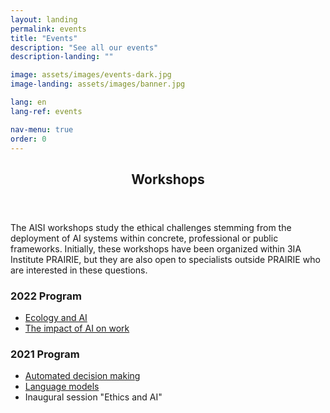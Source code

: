 ```yaml
---
layout: landing
permalink: events
title: "Events"
description: "See all our events"
description-landing: ""

image: assets/images/events-dark.jpg
image-landing: assets/images/banner.jpg

lang: en
lang-ref: events

nav-menu: true
order: 0
---
```


<div id="main">

<section id="one">
	<div class="inner">
		<header class="major">
			<h2>Workshops</h2>
		</header>
		<p>The AISI workshops study the ethical challenges stemming from the deployment of AI systems within concrete, professional or public frameworks. Initially, these workshops have been organized within 3IA Institute PRAIRIE, but they are also open to specialists outside PRAIRIE who are interested in these questions.</p>
		<h3>2022 Program</h3>
		<ul>
			<li><a href="2022-ecology-en">Ecology and AI</a></li>
			<li><a href="2022-work-en">The impact of AI on work</a></li>
		</ul>
		<h3>2021 Program</h3>
    <ul>
      <li> <a href="2021-decision-en">Automated decision making</a> </li>
      <li> <a href="2021-modeles-en">Language models</a> </li>
			<li> Inaugural session "Ethics and AI" </li>
    </ul>
	</div>
</section>

</div>

